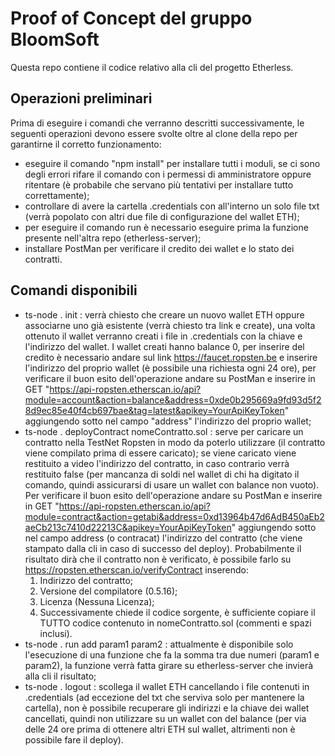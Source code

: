 # Proof of Concept del gruppo BloomSoft
Questa repo contiene il codice relativo alla cli del progetto Etherless.
## Operazioni preliminari
Prima di eseguire i comandi che verranno descritti successivamente, le seguenti operazioni devono essere svolte oltre al clone della repo per garantirne il corretto funzionamento:
- eseguire il comando "npm install" per installare tutti i moduli, se ci sono degli errori rifare il comando con i permessi di amministratore oppure ritentare (è probabile che servano più tentativi per installare tutto correttamente);
- controllare di avere la cartella .credentials con all'interno un solo file txt (verrà popolato con altri due file di configurazione del wallet ETH);
- per eseguire il comando run è necessario eseguire prima la funzione presente nell'altra repo (etherless-server);
- installare PostMan per verificare il credito dei wallet e lo stato dei contratti.
## Comandi disponibili
- ts-node . init : verrà chiesto che creare un nuovo wallet ETH oppure associarne uno già esistente (verrà chiesto tra link e create), una volta ottenuto il wallet verranno creati i file in .credentials con la chiave e l'indirizzo del wallet. I wallet creati hanno balance 0, per inserire del credito è necessario andare sul link https://faucet.ropsten.be e inserire l'indirizzo del proprio wallet (è possibile una richiesta ogni 24 ore), per verificare il buon esito dell'operazione andare su PostMan e inserire in GET "https://api-ropsten.etherscan.io/api?module=account&action=balance&address=0xde0b295669a9fd93d5f28d9ec85e40f4cb697bae&tag=latest&apikey=YourApiKeyToken" aggiungendo sotto nel campo "address" l'indirizzo del proprio wallet;
- ts-node . deployContract nomeContratto.sol : serve per caricare un contratto nella TestNet Ropsten in modo da poterlo utilizzare (il contratto viene compilato prima di essere caricato); se viene caricato viene restituito a video l'indirizzo del contratto, in caso contrario verrà restituito false (per mancanza di soldi nel wallet di chi ha digitato il comando, quindi assicurarsi di usare un wallet con balance non vuoto). Per verificare il buon esito dell'operazione andare su PostMan e inserire in GET "https://api-ropsten.etherscan.io/api?module=contract&action=getabi&address=0xd13964b47d6AdB450aEb2aeCb213c7410d22213C&apikey=YourApiKeyToken" aggiungendo sotto nel campo address (o contracat) l'indirizzo del contratto (che viene stampato dalla cli in caso di successo del deploy). Probabilmente il risultato dirà che il contratto non è verificato, è possibile farlo su https://ropsten.etherscan.io/verifyContract inserendo:
    1) Indirizzo del contratto;
    2) Versione del compilatore (0.5.16);
    3) Licenza (Nessuna Licenza);
    4) Successivamente chiede il codice sorgente, è sufficiente copiare il TUTTO codice contenuto in nomeContratto.sol (commenti e spazi inclusi).
- ts-node . run add param1 param2 : attualmente è disponibile solo l'esecuzione di una funzione che fa la somma tra due numeri (param1 e param2), la funzione verrà fatta girare su etherless-server che invierà alla cli il risultato;
- ts-node . logout : scollega il wallet ETH cancellando i file contenuti in .credentials (ad eccezione del txt che serviva solo per mantenere la cartella), non è possibile recuperare gli indirizzi e la chiave dei wallet cancellati, quindi non utilizzare su un wallet con del balance (per via delle 24 ore prima di ottenere altri ETH sul wallet, altrimenti non è possibile fare il deploy).